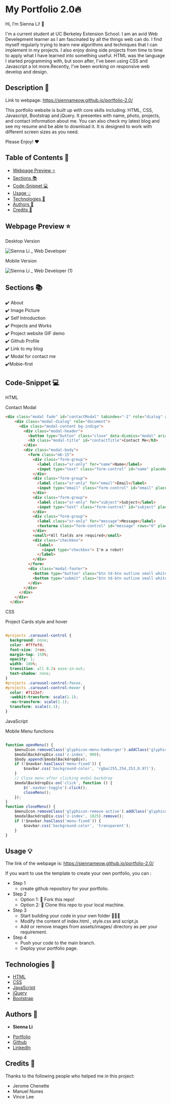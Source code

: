 # My Portfolio 2.0🔥

Hi, I’m Sienna Li! 👋

I'm a current student at UC Berkeley Extension School. I am an avid Web Develepment learner as I am fascinated by all the things web can do. I find myself regularly trying to learn new algorithms and techniques that I can implement in my projects. I also enjoy doing side projects from time to time to apply what I have learned into something useful. HTML was the language I started programming with, but soon after, I've been using CSS and Javascript a lot more.Recently, I've been working on responsive web develop and design.

## Description 📝 

Link to webpage: https://siennameow.github.io/portfolio-2.0/

This portfolio website is built up with core skills including: HTML, CSS, Javascript, Bootstrap and jQuery. It presentes with name, photo, projects, and contact information about me. You can also check my latest blog and see my resume and be able to download it. It is designed to work with different screen sizes as you need. 

Please Enjoy! ❤️


## Table of Contents 📖

* [Webpage Preview ⭐](#webpage-preview-)
* [Sections 📚](#sections-)
* [Code-Snippet 💻](#code-snippet-)
* [Usage 💡](#usage-)
* [Technologies 🔧](#technologies-)
* [Authors 👩](#authors-)
* [Credits 🙌](#credits-)

## Webpage Preview ⭐


Desktop Version

![Sienna Li _ Web Developer](https://user-images.githubusercontent.com/101283174/163751698-2032e2c8-296b-4764-a00c-7439b7324d2e.gif)



Mobile Version  

![Sienna Li _ Web Developer (1)](https://user-images.githubusercontent.com/101283174/163751707-ef9ca96c-2140-41e9-bd4d-060656906f4f.gif)



## Sections 📚


✔️ About\
✔️ Image Picture\
✔️ Self Introduction\
✔️ Projects and Works\
✔️ Project website GIF demo\
✔️ Github Profile\
✔️ Link to my blog\
✔️ Modal for contact me\
✔️Mobie-first 


## Code-Snippet 💻

HTML

Contact Modal
```html
<div class="modal fade" id="contactModal" tabindex="-1" role="dialog" aria-labelledby="contactTitle">
    <div class="modal-dialog" role="document">
      <div class="modal-content bg-indigo">
        <div class="modal-header">
          <button type="button" class="close" data-dismiss="modal" aria-label="Close"><span aria-hidden="true">&times;</span></button>
          <h3 class="modal-title" id="contactTitle">Contact Me</h3>
        </div>
        <div class="modal-body">
          <form class="mb-15">
            <div class="form-group">
              <label class="sr-only" for="name">Name</label>
              <input type="text" class="form-control" id="name" placeholder="Your Name" required>
            </div>
            <div class="form-group">
              <label class="sr-only" for="email">Email</label>
              <input type="email" class="form-control" id="email" placeholder="Your Email" required>
            </div>
            <div class="form-group">
              <label class="sr-only" for="subject">Subject</label>
              <input type="text" class="form-control" id="subject" placeholder="Subject" required>
            </div>
            <div class="form-group">
              <label class="sr-only" for="message">Message</label>
              <textarea class="form-control" id="message" rows="6" placeholder="Your message here..." required></textarea>
            </div>
            <small>*All fields are required</small>
            <div class="checkbox">
              <label>
                <input type="checkbox"> I'm a robot!
              </label>
            </div>
          </form>
          <div class="modal-footer">
            <button type="button" class="btn td-btn outline small white" data-dismiss="modal">Cancel</button>
            <button type="submit" class="btn td-btn outline small white">Send Message</button>
          </div>
        </div>
      </div>
    </div>
  </div>
```

CSS

Project Cards style and hover
```css

#projects .carousel-control {
  background: none;
  color: #fffefd;
  font-size: 2rem;
  margin-top: 150%;
  opacity: 1;
  width: 100%;
  transition: all 0.2s ease-in-out;
  text-shadow: none;
}
#projects .carousel-control:focus,
#projects .carousel-control:hover {
  color: #7122e7;
  -webkit-transform: scale(1.1);
  -ms-transform: scale(1.1);
  transform: scale(1.1);
}


```
JavaScript

Mobile Menu functions
```javascript

function openMenu() {
    $menuIcon.removeClass('glyphicon-menu-hamburger').addClass('glyphicon-remove active');
    $modalBackdropDiv.css('z-index', 900);
    $body.append($modalBackdropDiv);
    if (!$navbar.hasClass('menu-fixed')) {
        $navbar.css('background-color', 'rgba(255,254,253,0.97)');
    }
    // Close menu after clicking modal-backdrop
    $modalBackdropDiv.on('click', function () {
        $('.navbar-toggle').click();
        closeMenu();
    });
}
function closeMenu() {
    $menuIcon.removeClass('glyphicon-remove active').addClass('glyphicon-menu-hamburger');
    $modalBackdropDiv.css('z-index', 1025).remove();
    if (!$navbar.hasClass('menu-fixed')) {
        $navbar.css('background-color', 'transparent');
    }
}

```

## Usage 💡


The link of the webpage is: https://siennameow.github.io/portfolio-2.0/


If you want to use the template to create your own portfolio, you can :


- Step 1
    - create github repository for your portfolio.
- Step 2
    - Option 1: 🍴 Fork this repo!
    - Option 2: 👯 Clone this repo to your local machine.
- Step 3
    - Start building your code in your own folder 🔨🔨🔨
    - Modify the content of index.html , style.css and script.js
    - Add or remove images from assets/images/ directory as per your requirement.
- Step 4
    - Push your code to the main branch.
    - Deploy your portfolio page.

## Technologies 🔧

* [HTML](https://developer.mozilla.org/en-US/docs/Web/HTML)
* [CSS](https://developer.mozilla.org/en-US/docs/Web/CSS)
* [JavaScript](https://developer.mozilla.org/en-US/docs/Web/JavaScript)
* [jQuery](https://jquery.com/)
* [Bootstrap](https://getbootstrap.com/)

## Authors 👩

* **Sienna Li** 

- [Portfolio](#)
- [Github](https://github.com/siennameow)
- [LinkedIn](https://www.linkedin.com/in/hexuanli/)


## Credits 🙌

Thanks to the following people who helped me in this project:
- Jerome Chenette
- Manuel Nunes
- Vince Lee
